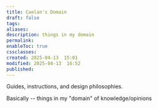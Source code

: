 ```yaml
---
title: Caelan's Domain
draft: false
tags: 
aliases: 
description: things in my domain
permalink: 
enableToc: true
cssclasses: 
created: 2025-04-13  15:01
modified: 2025-04-13  16:52
published: 
---
```

 
Guides, instructions, and design philosophies.   

Basically -- things in my "domain" of knowledge/opinions